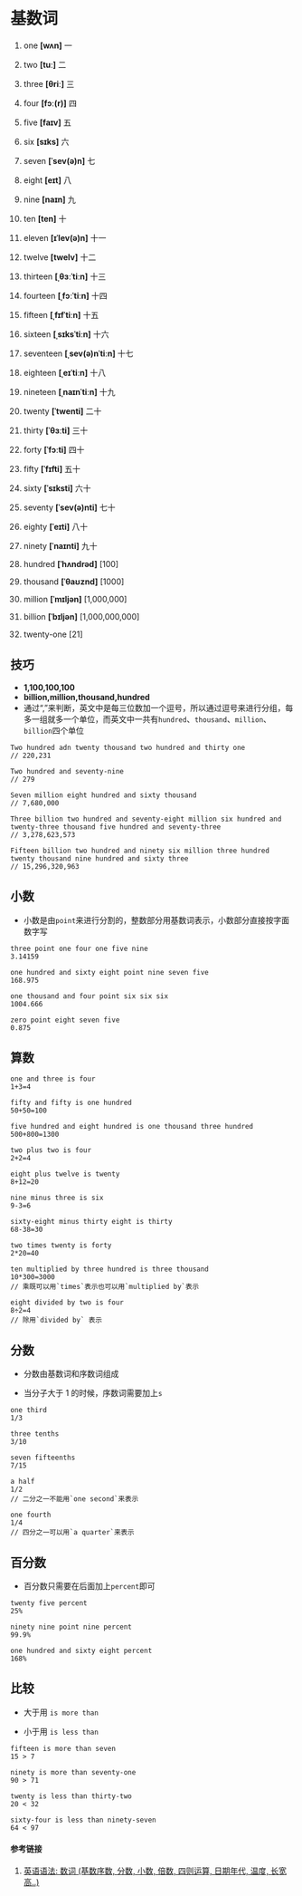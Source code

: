 # 基数词

1. one **[wʌn]** 一

2. two **[tuː]** 二

3. three **[θriː]** 三

4. four **[fɔː(r)]** 四

5. five **[faɪv]** 五

6. six **[sɪks]** 六

7. seven **[ˈsev(ə)n]** 七

8. eight **[eɪt]** 八

9. nine **[naɪn]** 九

10. ten **[ten]** 十

11. eleven **[ɪˈlev(ə)n]** 十一

12. twelve **[twelv]** 十二

13. thirteen **[ˌθɜːˈtiːn]** 十三

14. fourteen **[ˌfɔːˈtiːn]** 十四

15. fifteen **[ˌfɪfˈtiːn]** 十五

16. sixteen **[ˌsɪksˈtiːn]** 十六

17. seventeen **[ˌsev(ə)nˈtiːn]** 十七

18. eighteen **[ˌeɪˈtiːn]** 十八

19. nineteen **[ˌnaɪnˈtiːn]** 十九

20. twenty **[ˈtwenti]** 二十

21. thirty **[ˈθɜːti]** 三十

22. forty **[ˈfɔːti]** 四十

23. fifty **[ˈfɪfti]** 五十

24. sixty **[ˈsɪksti]** 六十

25. seventy **[ˈsev(ə)nti]** 七十

26. eighty **[ˈeɪti]** 八十

27. ninety **[ˈnaɪnti]** 九十

28. hundred **[ˈhʌndrəd]** [100]

29. thousand **[ˈθaʊznd]** [1000]

30. million **[ˈmɪljən]** [1,000,000]

31. billion **[ˈbɪljən]** [1,000,000,000]

32. twenty-one [21]

## 技巧

- **1,100,100,100**
- **billion,million,thousand,hundred**
- 通过“,”来判断，英文中是每三位数加一个逗号，所以通过逗号来进行分组，每多一组就多一个单位，而英文中一共有`hundred`、`thousand`、`million`、`billion`四个单位

```
Two hundred adn twenty thousand two hundred and thirty one
// 220,231

Two hundred and seventy-nine
// 279

Seven million eight hundred and sixty thousand
// 7,680,000

Three billion two hundred and seventy-eight million six hundred and twenty-three thousand five hundred and seventy-three
// 3,278,623,573

Fifteen billion two hundred and ninety six million three hundred twenty thousand nine hundred and sixty three
// 15,296,320,963
```

## 小数

- 小数是由`point`来进行分割的，整数部分用基数词表示，小数部分直接按字面数字写

```
three point one four one five nine
3.14159

one hundred and sixty eight point nine seven five
168.975

one thousand and four point six six six
1004.666

zero point eight seven five
0.875
```

## 算数

```
one and three is four
1+3=4

fifty and fifty is one hundred
50+50=100

five hundred and eight hundred is one thousand three hundred
500+800=1300
```

```
two plus two is four
2+2=4

eight plus twelve is twenty
8+12=20

nine minus three is six
9-3=6

sixty-eight minus thirty eight is thirty
68-38=30

two times twenty is forty
2*20=40

ten multiplied by three hundred is three thousand
10*300=3000
// 乘既可以用`times`表示也可以用`multiplied by`表示

eight divided by two is four
8÷2=4
// 除用`divided by` 表示
```

## 分数

- 分数由基数词和序数词组成

- 当分子大于 1 的时候，序数词需要加上`s`

```
one third
1/3

three tenths
3/10

seven fifteenths
7/15

a half
1/2
// 二分之一不能用`one second`来表示

one fourth
1/4
// 四分之一可以用`a quarter`来表示
```

## 百分数

- 百分数只需要在后面加上`percent`即可

```
twenty five percent
25%

ninety nine point nine percent
99.9%

one hundred and sixty eight percent
168%
```

## 比较

- 大于用 `is more than`

- 小于用 `is less than`

```
fifteen is more than seven
15 > 7

ninety is more than seventy-one
90 > 71

twenty is less than thirty-two
20 < 32

sixty-four is less than ninety-seven
64 < 97
```

#### 参考链接

1. [英语语法: 数词 (基数序数, 分数, 小数, 倍数, 四则运算, 日期年代, 温度, 长宽高..)](https://www.bilibili.com/video/BV1bU4y1w7dD?spm_id_from=333.999.0.0&vd_source=42ac8d16f0df491c6ce0afc21c1143e1)
